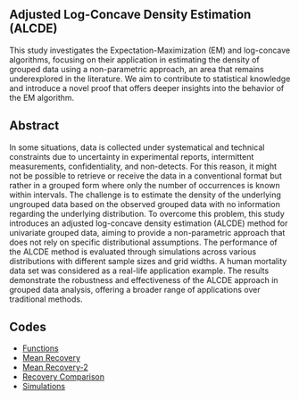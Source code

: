 ## Adjusted Log-Concave Density Estimation (ALCDE)

This study investigates the Expectation-Maximization (EM) and log-concave algorithms, focusing on their application in estimating the density of grouped data using a non-parametric approach, an area that remains underexplored in the literature. We aim to contribute to statistical knowledge and introduce a novel proof that offers deeper insights into the behavior of the EM algorithm.
  
## Abstract

In some situations, data is collected under systematical and technical constraints due to uncertainty in experimental reports, intermittent measurements, confidentiality, and non-detects. For this reason, it might not be possible to retrieve or receive the data in a conventional format but rather in a grouped form where only the number of occurrences is known within intervals. The challenge is to estimate the density of the underlying ungrouped data based on the observed grouped data with no information regarding the underlying distribution. To overcome this problem, this study introduces an adjusted log-concave density estimation (ALCDE) method for univariate grouped data, aiming to provide a non-parametric approach that does not rely on specific distributional assumptions. The performance of the ALCDE method is evaluated through simulations across various distributions with different sample sizes and grid widths. A human mortality data set was considered as a real-life application example. The results demonstrate the robustness and effectiveness of the ALCDE approach in grouped data analysis, offering a broader range of applications over traditional methods.

## Codes

- [Functions](https://github.com/FurkanDanisman/ALCDE-Paper/Functions/Functions-RA-2.R)
- [Mean Recovery](https://github.com/FurkanDanisman/ALCDE-Paper/blob/main/Mean_Recovery/Mean_Recovery.R)
- [Mean Recovery-2](https://github.com/FurkanDanisman/ALCDE-Paper/blob/main/Mean_Recovery/abs_mu_diff_gw.R)
- [Recovery Comparison](https://github.com/FurkanDanisman/ALCDE-Paper/blob/main/Recovery_Comparison/Recovery-Equation.R)
- [Simulations](https://github.com/FurkanDanisman/ALCDE-Paper/tree/main/Simulations)
